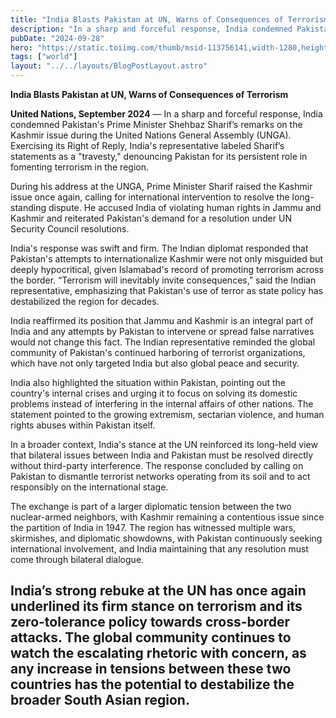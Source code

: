```yaml
---
title: "India Blasts Pakistan at UN, Warns of Consequences of Terrorism"
description: "In a sharp and forceful response, India condemned Pakistan's Prime Minister Shehbaz Sharif’s remarks on the Kashmir issue during the United Nations General Assembly (UNGA)."
pubDate: "2024-09-28"
hero: "https://static.toiimg.com/thumb/msid-113756141,width-1280,height-720,resizemode-4/113756141.jpg"
tags: ["world"]
layout: "../../layouts/BlogPostLayout.astro"
---
```

**India Blasts Pakistan at UN, Warns of Consequences of Terrorism**

**United Nations, September 2024** — In a sharp and forceful response, India condemned Pakistan's Prime Minister Shehbaz Sharif’s remarks on the Kashmir issue during the United Nations General Assembly (UNGA). Exercising its Right of Reply, India's representative labeled Sharif’s statements as a "travesty," denouncing Pakistan for its persistent role in fomenting terrorism in the region.

During his address at the UNGA, Prime Minister Sharif raised the Kashmir issue once again, calling for international intervention to resolve the long-standing dispute. He accused India of violating human rights in Jammu and Kashmir and reiterated Pakistan's demand for a resolution under UN Security Council resolutions.

India's response was swift and firm. The Indian diplomat responded that Pakistan's attempts to internationalize Kashmir were not only misguided but deeply hypocritical, given Islamabad's record of promoting terrorism across the border. “Terrorism will inevitably invite consequences,” said the Indian representative, emphasizing that Pakistan's use of terror as state policy has destabilized the region for decades.

India reaffirmed its position that Jammu and Kashmir is an integral part of India and any attempts by Pakistan to intervene or spread false narratives would not change this fact. The Indian representative reminded the global community of Pakistan's continued harboring of terrorist organizations, which have not only targeted India but also global peace and security. 

India also highlighted the situation within Pakistan, pointing out the country's internal crises and urging it to focus on solving its domestic problems instead of interfering in the internal affairs of other nations. The statement pointed to the growing extremism, sectarian violence, and human rights abuses within Pakistan itself.

In a broader context, India's stance at the UN reinforced its long-held view that bilateral issues between India and Pakistan must be resolved directly without third-party interference. The response concluded by calling on Pakistan to dismantle terrorist networks operating from its soil and to act responsibly on the international stage.

The exchange is part of a larger diplomatic tension between the two nuclear-armed neighbors, with Kashmir remaining a contentious issue since the partition of India in 1947. The region has witnessed multiple wars, skirmishes, and diplomatic showdowns, with Pakistan continuously seeking international involvement, and India maintaining that any resolution must come through bilateral dialogue.

India’s strong rebuke at the UN has once again underlined its firm stance on terrorism and its zero-tolerance policy towards cross-border attacks. The global community continues to watch the escalating rhetoric with concern, as any increase in tensions between these two countries has the potential to destabilize the broader South Asian region.
---